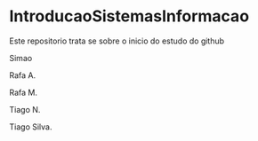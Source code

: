 # IntroducaoSistemasInformacao

Este repositorio trata se sobre o inicio do estudo do github

Simao

Rafa A.

Rafa M.

Tiago N.

Tiago Silva.
